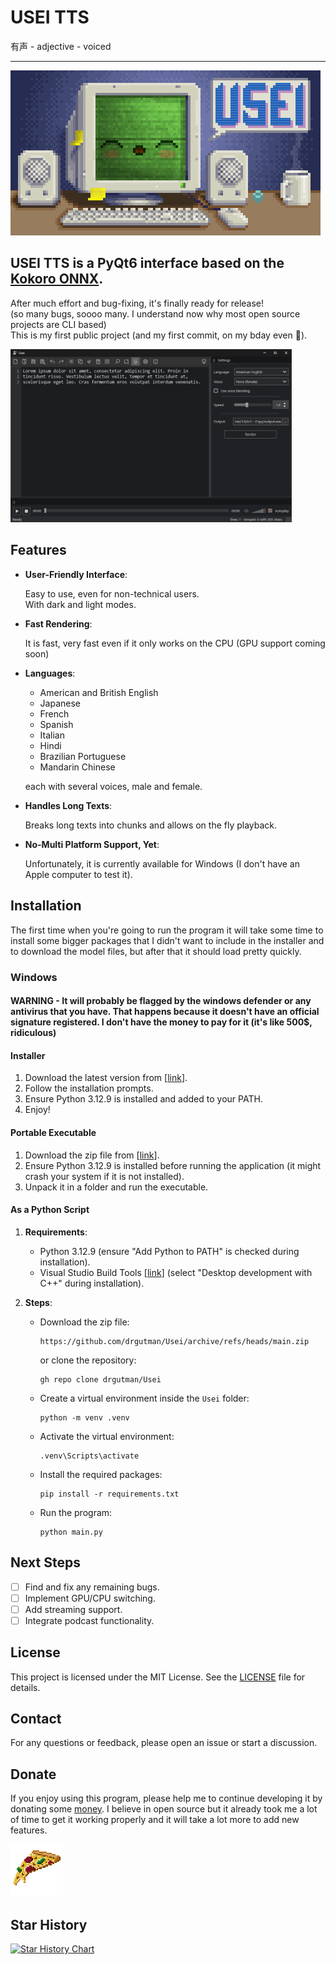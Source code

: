 # USEI TTS
有声 - adjective - voiced

---

![USEI TTS Logo](https://github.com/drgutman/Usei/blob/main/res/_usei.gif)

## USEI TTS is a PyQt6 interface based on the [Kokoro ONNX](https://github.com/thewh1teagle/kokoro-onnx).

  After much effort and bug-fixing, it's finally ready for release!<br>
  (so many bugs, soooo many. I understand now why most open source projects are CLI based)<br>
  This is my first public project (and my first commit, on my bday even 🥳).<br> 


<a href="https://github.com/drgutman/Usei/blob/main/res/Screenshot%202025-03-27%20173154.png?raw=true" target="_blank">
  <img src="https://github.com/drgutman/Usei/blob/main/res/Screenshot%202025-03-27%20173154.png?raw=true" alt="Screenshot" width="450"/>
</a>

## Features

- **User-Friendly Interface**:

  Easy to use, even for non-technical users.<br>
  With dark and light modes.

- **Fast Rendering**: 

  It is fast, very fast even if it only works on the CPU (GPU support coming soon)
  
- **Languages**:
  - American and British English
  - Japanese
  - French
  - Spanish
  - Italian
  - Hindi
  - Brazilian Portuguese
  - Mandarin Chinese 
  
  each with several voices, male and female.

- **Handles Long Texts**:

  Breaks long texts into chunks and allows on the fly playback.
  
- **No-Multi Platform Support, Yet**:

  Unfortunately, it is currently available for Windows (I don't have an Apple computer to test it). 

## Installation

  The first time when you're going to run the program it will take some time to install some bigger packages that I didn't want to include in the installer and to download the model files, but after that it should load pretty quickly.

### Windows
#### WARNING - It will probably be flagged by the windows defender or any antivirus that you have. That happens because it doesn't have an official signature registered. I don't have the money to pay for it (it's like 500$, ridiculous) 

#### Installer

1. Download the latest version from [[link](https://github.com/drgutman/Usei/releases/download/v1.0.0/Usei_Setup.exe)].
2. Follow the installation prompts.
3. Ensure Python 3.12.9 is installed and added to your PATH.
4. Enjoy!



#### Portable Executable

1. Download the zip file from [[link](https://github.com/drgutman/Usei/releases/download/v1.0.0/usei_portable.7z)].
2. Ensure Python 3.12.9 is installed before running the application (it might crash your system if it is not installed).
3. Unpack it in a folder and run the executable.

#### As a Python Script

1. **Requirements**:
   - Python 3.12.9 (ensure "Add Python to PATH" is checked during installation).
   - Visual Studio Build Tools [[link](https://visualstudio.microsoft.com/visual-cpp-build-tools/)] (select "Desktop development with C++" during installation).

2. **Steps**:
   - Download the zip file:
     ```
     https://github.com/drgutman/Usei/archive/refs/heads/main.zip
     ```
     or clone the repository:
     ```
     gh repo clone drgutman/Usei
     ```
   - Create a virtual environment inside the `Usei` folder:
     ```
     python -m venv .venv
     ```
   - Activate the virtual environment:
     ```
     .venv\Scripts\activate
     ```
   - Install the required packages:
     ```
     pip install -r requirements.txt
     ```
   - Run the program:
     ```
     python main.py
     ```

## Next Steps

- [ ] Find and fix any remaining bugs.
- [ ] Implement GPU/CPU switching.
- [ ] Add streaming support.
- [ ] Integrate podcast functionality.

## License

This project is licensed under the MIT License. See the [LICENSE](LICENSE) file for details.

## Contact

For any questions or feedback, please open an issue or start a discussion.

## Donate

If you enjoy using this program, please help me to continue developing it by donating some [money](https://github.com/drgutman/Usei/releases/download/v1.0.0/usei_portable.7z).
I believe in open source but it already took me a lot of time to get it working properly and it will take a lot more to add new features.
 
<a href="http://paypal.me/drgutman/20" target="_blank">
  <img src="https://github.com/drgutman/Usei/blob/main/res/pizza.gif?raw=true" alt="Support with Pizza"/>
</a>


## Star History

[![Star History Chart](https://api.star-history.com/svg?repos=drgutman/Usei&type=Date)](https://www.star-history.com/#drgutman/Usei&Date)

